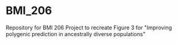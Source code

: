 # BMI_206
Repository for BMI 206 Project to recreate Figure 3 for "Improving polygenic prediction in ancestrally diverse populations"
